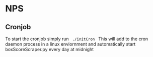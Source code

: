 # NPS

## Cronjob
To start the cronjob simply run <code> ./initCron </code>
This will add to the cron daemon process in a linux enviornment and automatically start boxScoreScraper.py every day at midnight
